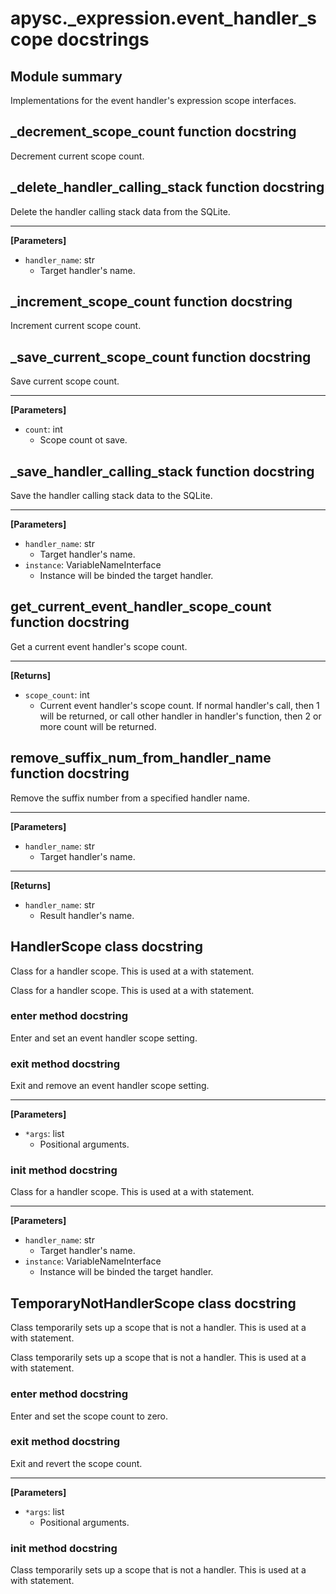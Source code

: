 # apysc._expression.event_handler_scope docstrings

## Module summary

Implementations for the event handler's expression scope interfaces.

## _decrement_scope_count function docstring

Decrement current scope count.

## _delete_handler_calling_stack function docstring

Delete the handler calling stack data from the SQLite.<hr>

**[Parameters]**

- `handler_name`: str
  - Target handler's name.

## _increment_scope_count function docstring

Increment current scope count.

## _save_current_scope_count function docstring

Save current scope count.<hr>

**[Parameters]**

- `count`: int
  - Scope count ot save.

## _save_handler_calling_stack function docstring

Save the handler calling stack data to the SQLite.<hr>

**[Parameters]**

- `handler_name`: str
  - Target handler's name.
- `instance`: VariableNameInterface
  - Instance will be binded the target handler.

## get_current_event_handler_scope_count function docstring

Get a current event handler's scope count.<hr>

**[Returns]**

- `scope_count`: int
  - Current event handler's scope count. If normal handler's call, then 1 will be returned, or call other handler in handler's function, then 2 or more count will be returned.

## remove_suffix_num_from_handler_name function docstring

Remove the suffix number from a specified handler name.<hr>

**[Parameters]**

- `handler_name`: str
  - Target handler's name.

<hr>

**[Returns]**

- `handler_name`: str
  - Result handler's name.

## HandlerScope class docstring

Class for a handler scope. This is used at a with statement.

Class for a handler scope. This is used at a with statement.

### __enter__ method docstring

Enter and set an event handler scope setting.

### __exit__ method docstring

Exit and remove an event handler scope setting.<hr>

**[Parameters]**

- `*args`: list
  - Positional arguments.

### __init__ method docstring

Class for a handler scope. This is used at a with statement.<hr>

**[Parameters]**

- `handler_name`: str
  - Target handler's name.
- `instance`: VariableNameInterface
  - Instance will be binded the target handler.

## TemporaryNotHandlerScope class docstring

Class temporarily sets up a scope that is not a handler. This is used at a with statement.

Class temporarily sets up a scope that is not a handler. This is used at a with statement.

### __enter__ method docstring

Enter and set the scope count to zero.

### __exit__ method docstring

Exit and revert the scope count.<hr>

**[Parameters]**

- `*args`: list
  - Positional arguments.

### __init__ method docstring

Class temporarily sets up a scope that is not a handler. This is used at a with statement.